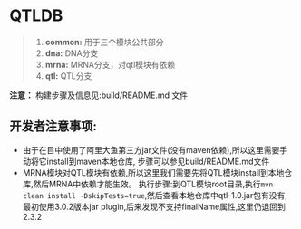 QTLDB
====
>1. **common:** 用于三个模块公共部分
>2. **dna:** DNA分支
>3. **mrna:** MRNA分支，对qtl模块有依赖
>4. **qtl:** QTL分支

**注意：** 构建步骤及信息见:build/README.md 文件

开发者注意事项:
----
- 由于在目中使用了阿里大鱼第三方jar文件(没有maven依赖),所以这里需要手动将它install到maven本地仓库,
步骤可以参见build/README.md文件
- MRNA模块对QTL模块有依赖,所以这里我们需要先将QTL模块install到本地仓库,然后MRNA中依赖才能生效。
执行步骤:到QTL模块root目录,执行`mvn clean install -DskipTests=true`,然后查看本地仓库中qtl-1.0.jar包有没有,
最初使用3.0.2版本jar plugin,后来发现不支持finalName属性,这里仍退回到2.3.2
